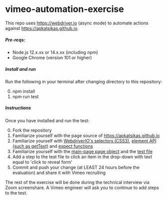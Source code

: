 # vimeo-automation-exercise

This repo uses https://webdriver.io (async mode) to automate actions against https://apkatsikas.github.io.

##### Pre-reqs:
* Node.js 12.x.xx or 14.x.xx (including npm)
* Google Chrome (version 101 or higher)

##### Install and run
Run the following in your terminal after changing directory to this repository:

0. npm install
0. npm run test

##### Instructions

Once you have installed and run the test:

0. Fork the repository
0. Familiarize yourself with the page source of https://apkatsikas.github.io
0. Familiarize yourself with [WebdriverIO's selectors (CSS3)](https://webdriver.io/docs/selectors), [element API (such as getText)](https://webdriver.io/docs/api/element/getText) and [expect functions](https://webdriver.io/docs/api/expect-webdriverio)
0. Familiarize yourself with the [main-page page object](test/pageobjects/main-page.js) and the [test file](test/specs/test.js)
0. Add a step to the test file to click an item in the drop-down with text equal to 'click to reveal form'
0. Commit and push your change (at LEAST 24 hours before the evaluation) and share it with Vimeo recruiting

The rest of the exercise will be done during the technical interview via Zoom screenshare. A Vimeo engineer will ask you to continue to add steps to the test.
